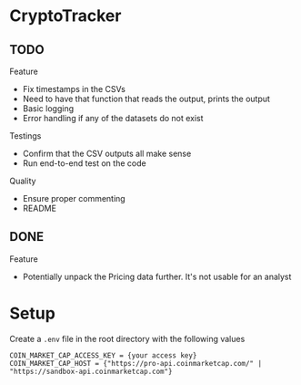 # CryptoTracker

## TODO

Feature 
- Fix timestamps in the CSVs
- Need to have that function that reads the output, prints the output
- Basic logging
- Error handling if any of the datasets do not exist


Testings
- Confirm that the CSV outputs all make sense
- Run end-to-end test on the code


Quality
- Ensure proper commenting
- README


## DONE 


Feature
- Potentially unpack the Pricing data further. It's not usable for an analyst



# Setup

Create a `.env` file in the root directory with the following values

```
COIN_MARKET_CAP_ACCESS_KEY = {your access key}
COIN_MARKET_CAP_HOST = {"https://pro-api.coinmarketcap.com/" | "https://sandbox-api.coinmarketcap.com"}
```
